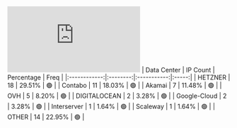 ![Diagramm](https://github.com/obajay/StateSync-snapshots/blob/main/Projects/Desmos/1/README.md)
| Data Center | IP Count | Percentage | Freq |
|:------------:|:--------:|:-----------:|:-----:|
| HETZNER | 18 | 29.51% | 🟢 |
| Contabo | 11 | 18.03% | 🟢 |
| Akamai | 7 | 11.48% | 🟢 |
| OVH | 5 | 8.20% | 🟢 |
| DIGITALOCEAN | 2 | 3.28% | 🟢 |
| Google-Cloud | 2 | 3.28% | 🟢 |
| Interserver | 1 | 1.64% | 🟢 |
| Scaleway | 1 | 1.64% | 🟢 |
| OTHER | 14 | 22.95% | 🟢 |